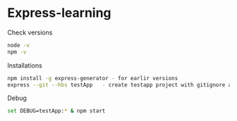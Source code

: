 # Express-learning


Check versions
```bash
node -v
npm -v

```


Installations
```bash
npm install -g express-generator - for earlir versions
express --git --hbs testApp   - create testapp project with gitignore and hbs

```


Debug
```bash
set DEBUG=testApp:* & npm start
```
